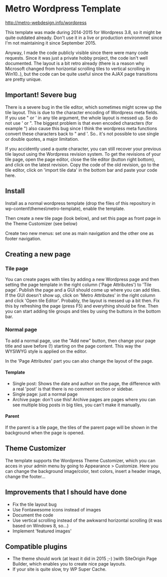 # Metro Wordpress Template
http://metro-webdesign.info/wordpress

This template was made during 2014-2015 for Wordpress 3.8, so it might be quite outdated already. Don't use it in a live or production environmnet since I'm not maintaining it since September 2015.

Anyway, I made the code publicly visible since there were many code requests. Since it was just a private hobby project, the code isn't well documented. The layout is a bit retro already (there is a reason why Microsoft changed from horizontal scrolling tiles to vertical scrolling in Win10..), but the code can be quite useful since the AJAX page transitions are pretty unique. 

## Important! Severe bug
There is a severe bug in the tile editor, which sometimes might screw up the tile layout. This is due to the character encoding of Wordpress meta fields. If you use " or ' in any tile argument, the whole layout is messed up. So do not use ' or ". The biggest problem is that even encoded characters (for example &quot;) also cause this bug since I think the wordpress meta functions convert these characters back to " and '. So.. it's not possible to use single or double quotes, a major limitation.

If you accidently used a quote character, you can still recover your previous tile layout using the Wordpress revision system. To get the revisions of your tile page, open the page editor, close the tile editor (button right bottom), and click on the latest revision. Copy the code of the old revision, go to the tile editor, click on 'import tile data' in the bottom bar and paste your code here. 


## Install
Install as a normal wordpress template (drop the files of this repository in wp-content\themes\metro-template), enable the template. 

Then create a new tile page (look below), and set this page as front page in the Theme Customizer (see below)

Create two new menus: set one as main navigation and the other one as footer navigation. 
## Creating a new page

### Tile page
You can create pages with tiles by adding a new Wordpress page and then setting the page template in the right column ('Page Attributes') to 'Tile page'. Publish the page and a GUI should come up where you can add tiles. If the GUI doesn't show up, click on 'Metro Attributes' in the right column and click 'Open tile Editor'. Probably, the layout is messed up a bit then. Fix this by refreshing the page (press F5) and everything should be fine. Then you can start adding tile groups and tiles by using the buttons in the bottom bar.

### Normal page
To add a normal page, use the "Add new" button, then change your page title and save before (!) starting on the page content. This way the WYSIWYG style is applied on the editor.

In the 'Page Attributes' part you can also change the layout of the page. 

#### Template
- Single post: Shows the date and author on the page, the difference with a real 'post' is that there is no comment section or sidebar.
- Single page: just a normal page
- Archive page: don't use this! Archive pages are pages where you can see multiple blog posts in big tiles, you can't make it manually. 

#### Parent
If the parent is a tile page, the tiles of the parent page will be shown in the background when the page is opened.

## Theme Customizer
The template supports the Wordpress Theme Customizer, which you can acces in your admin menu by going to Appearance > Customize. Here you can change the background image/color, text colors, insert a header image, change the footer...


## Improvements that I should have done
- Fix the tile layout bug
- Use Fontawesome icons instead of images
- Document the code
- Use vertical scrolling instead of the awkwarrd horizontal scrolling (it was based on Windows 8, so...)
- Implement 'featured images'

## Compatible plugins

- The theme should work (at least it did in 2015 ;-) )with SiteOrigin Page Builder, which enables you to create nice page layouts. 
- If your site is quite slow, try WP Super Cache.
